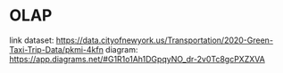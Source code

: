 # OLAP

link dataset: https://data.cityofnewyork.us/Transportation/2020-Green-Taxi-Trip-Data/pkmi-4kfn
diagram: https://app.diagrams.net/#G1R1o1Ah1DGpqyNO_dr-2v0Tc8gcPXZXVA
